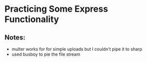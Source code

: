 # Practicing Some Express Functionality

## Notes:

- multer works for for simple uploads but I couldn't pipe it to sharp
- used busboy to pie the file stream

